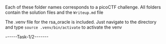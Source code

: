 Each of these folder names corresponds to a picoCTF challenge.
All folders contain the solution files and the ```Writeup.md``` file

The .venv file for the rsa_oracle is included. Just navigate to the directory and type 
```source .venv/bin/activate```
to activate the venv

------Task-1/2-------
